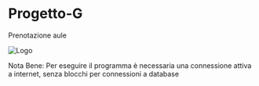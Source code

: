 # Progetto-G
Prenotazione aule

![Logo](https://github.com/bedcode/Progetto-G/blob/master/ProgettoPrenotazioneAule/images/Model3.jpg)

Nota Bene: Per eseguire il programma è necessaria una connessione attiva a internet, senza blocchi per connessioni a database
